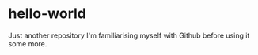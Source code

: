# hello-world
Just another repository
I'm familiarising myself with Github before using it some more.
